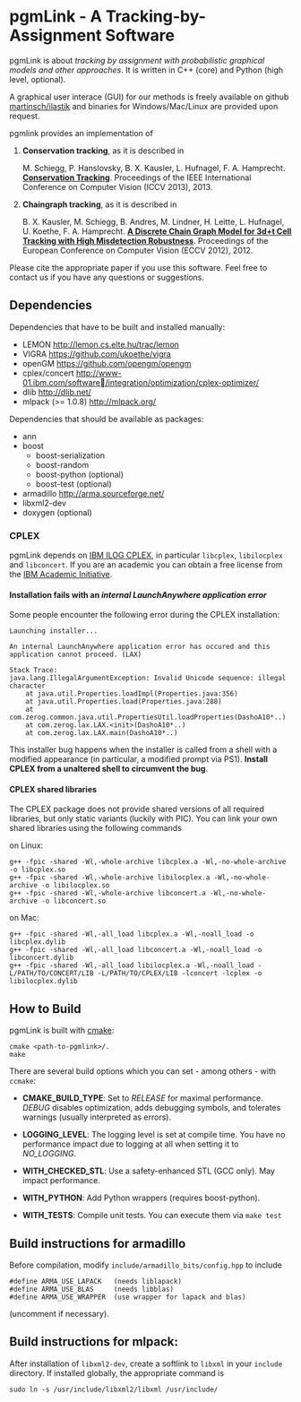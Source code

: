 # pgmLink - A Tracking-by-Assignment Software
pgmLink is about *tracking by assignment with probabilistic graphical models and other approaches*. 
It is written in C++ (core) and Python (high level, optional). 

A graphical user interace (GUI) for our methods is freely available on github [martinsch/ilastik](http://github.com/martinsch/ilastik)
and binaries for Windows/Mac/Linux are provided upon request.


pgmlink provides an implementation of

1. **Conservation tracking**, as it is described in

   M. Schiegg, P. Hanslovsky, B. X. Kausler, L. Hufnagel, F. A. Hamprecht. 
   [**Conservation Tracking**](http://hci.iwr.uni-heidelberg.de/Staff/mschiegg/schiegg_13_conservation.pdf). Proceedings of the IEEE International Conference 
   on Computer Vision (ICCV 2013), 2013.

2. **Chaingraph tracking**, as it is described in

   B. X. Kausler, M. Schiegg, B. Andres, M. Lindner, H. Leitte, L. Hufnagel, 
   U. Koethe, F. A. Hamprecht. [**A Discrete Chain Graph Model for 3d+t Cell 
   Tracking with High Misdetection Robustness**](http://hci.iwr.uni-heidelberg.de//Staff/bkausler/kausler_12_discrete.pdf). Proceedings of the European 
   Conference on Computer Vision (ECCV 2012), 2012.




Please cite the appropriate paper if you use this software.
Feel free to contact us if you have any questions or suggestions.


## Dependencies
Dependencies that have to be built and installed manually:

- LEMON http://lemon.cs.elte.hu/trac/lemon
- VIGRA https://github.com/ukoethe/vigra
- openGM https://github.com/opengm/opengm
- cplex/concert http://www-01.ibm.com/software/integration/optimization/cplex-optimizer/
- dlib http://dlib.net/
- mlpack (>= 1.0.8) http://mlpack.org/

Dependencies that should be available as packages:

- ann
- boost
  - boost-serialization
  - boost-random
  - boost-python (optional)
  - boost-test (optional)
- armadillo http://arma.sourceforge.net/
- libxml2-dev
- doxygen (optional)

### CPLEX
pgmLink depends on [IBM ILOG CPLEX](http://www-01.ibm.com/software/integration/optimization/cplex-optimization-studio/), in particular `libcplex`, `libilocplex` and `libconcert`. If you are an academic you can obtain a free license from the [IBM Academic Initiative](http://www-03.ibm.com/ibm/university/academic/pub/page/academic_initiative).

#### Installation fails with an *internal LaunchAnywhere application error*
Some people encounter the following error during the CPLEX installation:

```
Launching installer...

An internal LaunchAnywhere application error has occured and this application cannot proceed. (LAX)

Stack Trace:
java.lang.IllegalArgumentException: Invalid Unicode sequence: illegal character
    at java.util.Properties.loadImpl(Properties.java:356)
    at java.util.Properties.load(Properties.java:288)
    at com.zerog.common.java.util.PropertiesUtil.loadProperties(DashoA10*..)
	at com.zerog.lax.LAX.<init>(DashoA10*..)
	at com.zerog.lax.LAX.main(DashoA10*..)

```
This installer bug happens when the installer is called from a shell with a modified appearance (in particular, a modified prompt via PS1). **Install CPLEX from a unaltered shell to circumvent the bug**.

#### CPLEX shared libraries


The CPLEX package does not provide shared versions of all required libraries, but only static variants (luckily with PIC). You can link your own shared libraries using the following commands

on Linux:
```
g++ -fpic -shared -Wl,-whole-archive libcplex.a -Wl,-no-whole-archive -o libcplex.so
g++ -fpic -shared -Wl,-whole-archive libilocplex.a -Wl,-no-whole-archive -o libilocplex.so
g++ -fpic -shared -Wl,-whole-archive libconcert.a -Wl,-no-whole-archive -o libconcert.so
```

on Mac:
```
g++ -fpic -shared -Wl,-all_load libcplex.a -Wl,-noall_load -o libcplex.dylib
g++ -fpic -shared -Wl,-all_load libconcert.a -Wl,-noall_load -o libconcert.dylib
g++ -fpic -shared -Wl,-all_load libilocplex.a -Wl,-noall_load -L/PATH/TO/CONCERT/LIB -L/PATH/TO/CPLEX/LIB -lconcert -lcplex -o libilocplex.dylib
```


## How to Build
pgmLink is built with [cmake](www.cmake.org):
```
cmake <path-to-pgmlink>/.
make
```

There are several build options which you can set - among others - with `ccmake`:

- **CMAKE_BUILD_TYPE**: Set to *RELEASE* for maximal performance. *DEBUG* disables optimization, adds debugging symbols, and tolerates warnings (usually interpreted as errors).

- **LOGGING_LEVEL**: The logging level is set at compile time. You have no performance impact due to logging at all when setting it to *NO_LOGGING*. 

- **WITH_CHECKED_STL**: Use a safety-enhanced STL (GCC only). May impact performance.

- **WITH_PYTHON**: Add Python wrappers (requires boost-python).

- **WITH_TESTS**: Compile unit tests. You can execute them via `make test`


## Build instructions for armadillo
Before compilation, modify `include/armadillo_bits/config.hpp` to include
```
#define ARMA_USE_LAPACK   (needs liblapack)
#define ARMA_USE_BLAS     (needs libblas)
#define ARMA_USE_WRAPPER  (use wrapper for lapack and blas)
```
(uncomment if necessary).

## Build instructions for mlpack:
After installation of `libxml2-dev`, create a softlink to `libxml` in your `include` directory. If installed globally, the appropriate command is
```
sudo ln -s /usr/include/libxml2/libxml /usr/include/
```

